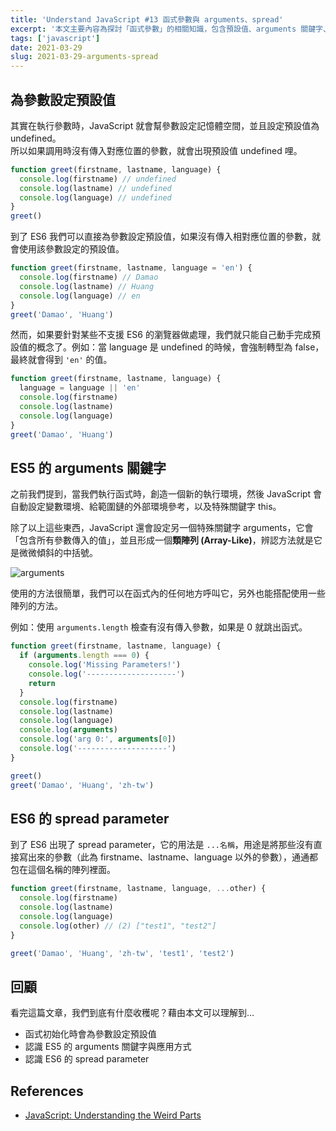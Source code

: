 ```yaml
---
title: 'Understand JavaScript #13 函式參數與 arguments、spread'
excerpt: '本文主要內容為探討「函式參數」的相關知識，包含預設值、arguments 關鍵字、spread parameter 等等。'
tags: ['javascript']
date: 2021-03-29
slug: 2021-03-29-arguments-spread
---
```


## 為參數設定預設值

其實在執行參數時，JavaScript 就會幫參數設定記憶體空間，並且設定預設值為 undefined。  
所以如果調用時沒有傳入對應位置的參數，就會出現預設值 undefined 哩。

```javascript
function greet(firstname, lastname, language) {
  console.log(firstname) // undefined
  console.log(lastname) // undefined
  console.log(language) // undefined
}
greet()
```

到了 ES6 我們可以直接為參數設定預設值，如果沒有傳入相對應位置的參數，就會使用該參數設定的預設值。

```javascript
function greet(firstname, lastname, language = 'en') {
  console.log(firstname) // Damao
  console.log(lastname) // Huang
  console.log(language) // en
}
greet('Damao', 'Huang')
```

然而，如果要針對某些不支援 ES6 的瀏覽器做處理，我們就只能自己動手完成預設值的概念了。例如：當 language 是 undefined 的時候，會強制轉型為 false，最終就會得到 `'en'` 的值。

```javascript
function greet(firstname, lastname, language) {
  language = language || 'en'
  console.log(firstname)
  console.log(lastname)
  console.log(language)
}
greet('Damao', 'Huang')
```

## ES5 的 arguments 關鍵字

之前我們提到，當我們執行函式時，創造一個新的執行環境，然後 JavaScript 會自動設定變數環境、給範圍鏈的外部環境參考，以及特殊關鍵字 this。

除了以上這些東西，JavaScript 還會設定另一個特殊關鍵字 arguments，它會「包含所有參數傳入的值」，並且形成一個**類陣列 (Array-Like)**，辨認方法就是它是微微傾斜的中括號。

![arguments](https://i.imgur.com/GHSwkCR.png)

使用的方法很簡單，我們可以在函式內的任何地方呼叫它，另外也能搭配使用一些陣列的方法。

例如：使用 `arguments.length` 檢查有沒有傳入參數，如果是 0 就跳出函式。

```javascript
function greet(firstname, lastname, language) {
  if (arguments.length === 0) {
    console.log('Missing Parameters!')
    console.log('--------------------')
    return
  }
  console.log(firstname)
  console.log(lastname)
  console.log(language)
  console.log(arguments)
  console.log('arg 0:', arguments[0])
  console.log('--------------------')
}

greet()
greet('Damao', 'Huang', 'zh-tw')
```

## ES6 的 spread parameter

到了 ES6 出現了 spread parameter，它的用法是 `...名稱`，用途是將那些沒有直接寫出來的參數（此為 firstname、lastname、language 以外的參數），通通都包在這個名稱的陣列裡面。

```javascript
function greet(firstname, lastname, language, ...other) {
  console.log(firstname)
  console.log(lastname)
  console.log(language)
  console.log(other) // (2) ["test1", "test2"]
}

greet('Damao', 'Huang', 'zh-tw', 'test1', 'test2')
```

## 回顧

看完這篇文章，我們到底有什麼收穫呢？藉由本文可以理解到…

- 函式初始化時會為參數設定預設值
- 認識 ES5 的 arguments 關鍵字與應用方式
- 認識 ES6 的 spread parameter

## References

- [JavaScript: Understanding the Weird Parts](https://www.udemy.com/course/understand-javascript/)
